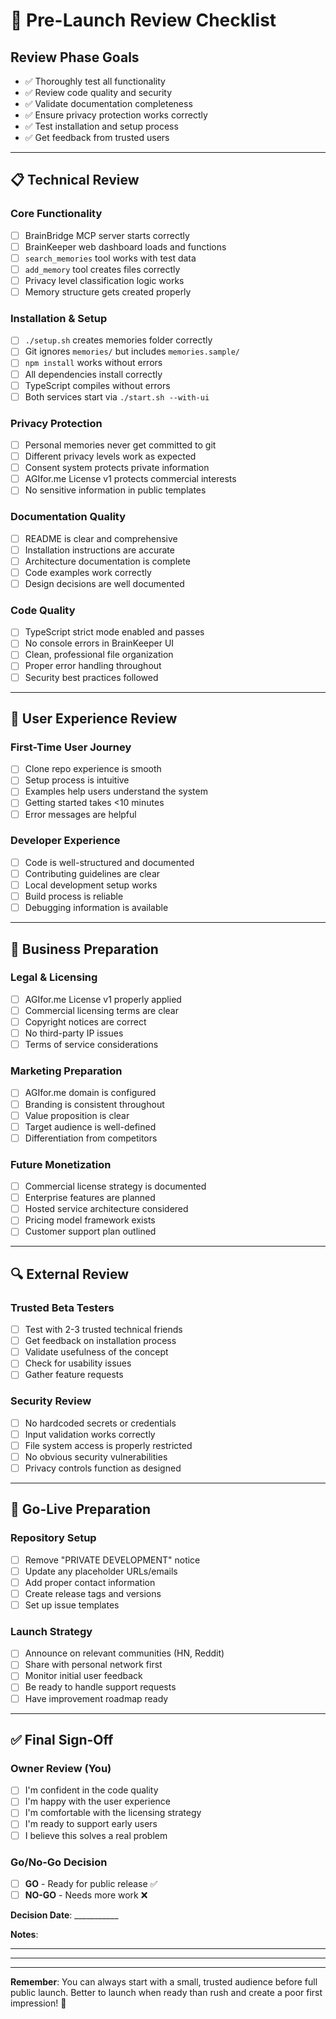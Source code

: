# 🚀 Pre-Launch Review Checklist

## **Review Phase Goals**
- ✅ Thoroughly test all functionality
- ✅ Review code quality and security
- ✅ Validate documentation completeness  
- ✅ Ensure privacy protection works correctly
- ✅ Test installation and setup process
- ✅ Get feedback from trusted users

---

## **📋 Technical Review**

### **Core Functionality**
- [ ] BrainBridge MCP server starts correctly
- [ ] BrainKeeper web dashboard loads and functions
- [ ] `search_memories` tool works with test data
- [ ] `add_memory` tool creates files correctly
- [ ] Privacy level classification logic works
- [ ] Memory structure gets created properly

### **Installation & Setup**
- [ ] `./setup.sh` creates memories folder correctly
- [ ] Git ignores `memories/` but includes `memories.sample/`
- [ ] `npm install` works without errors
- [ ] All dependencies install correctly
- [ ] TypeScript compiles without errors
- [ ] Both services start via `./start.sh --with-ui`

### **Privacy Protection**
- [ ] Personal memories never get committed to git
- [ ] Different privacy levels work as expected
- [ ] Consent system protects private information
- [ ] AGIfor.me License v1 protects commercial interests
- [ ] No sensitive information in public templates

### **Documentation Quality**
- [ ] README is clear and comprehensive
- [ ] Installation instructions are accurate
- [ ] Architecture documentation is complete
- [ ] Code examples work correctly
- [ ] Design decisions are well documented

### **Code Quality**
- [ ] TypeScript strict mode enabled and passes
- [ ] No console errors in BrainKeeper UI
- [ ] Clean, professional file organization
- [ ] Proper error handling throughout
- [ ] Security best practices followed

---

## **🎯 User Experience Review**

### **First-Time User Journey**
- [ ] Clone repo experience is smooth
- [ ] Setup process is intuitive
- [ ] Examples help users understand the system
- [ ] Getting started takes <10 minutes
- [ ] Error messages are helpful

### **Developer Experience**
- [ ] Code is well-structured and documented
- [ ] Contributing guidelines are clear
- [ ] Local development setup works
- [ ] Build process is reliable
- [ ] Debugging information is available

---

## **💼 Business Preparation**

### **Legal & Licensing**
- [ ] AGIfor.me License v1 properly applied
- [ ] Commercial licensing terms are clear
- [ ] Copyright notices are correct
- [ ] No third-party IP issues
- [ ] Terms of service considerations

### **Marketing Preparation**
- [ ] AGIfor.me domain is configured
- [ ] Branding is consistent throughout
- [ ] Value proposition is clear
- [ ] Target audience is well-defined
- [ ] Differentiation from competitors

### **Future Monetization**
- [ ] Commercial license strategy is documented
- [ ] Enterprise features are planned
- [ ] Hosted service architecture considered
- [ ] Pricing model framework exists
- [ ] Customer support plan outlined

---

## **🔍 External Review**

### **Trusted Beta Testers** 
- [ ] Test with 2-3 trusted technical friends
- [ ] Get feedback on installation process
- [ ] Validate usefulness of the concept
- [ ] Check for usability issues
- [ ] Gather feature requests

### **Security Review**
- [ ] No hardcoded secrets or credentials
- [ ] Input validation works correctly
- [ ] File system access is properly restricted
- [ ] No obvious security vulnerabilities
- [ ] Privacy controls function as designed

---

## **🎊 Go-Live Preparation**

### **Repository Setup**
- [ ] Remove "PRIVATE DEVELOPMENT" notice
- [ ] Update any placeholder URLs/emails
- [ ] Add proper contact information
- [ ] Create release tags and versions
- [ ] Set up issue templates

### **Launch Strategy**
- [ ] Announce on relevant communities (HN, Reddit)
- [ ] Share with personal network first
- [ ] Monitor initial user feedback
- [ ] Be ready to handle support requests
- [ ] Have improvement roadmap ready

---

## **✅ Final Sign-Off**

### **Owner Review** (You)
- [ ] I'm confident in the code quality
- [ ] I'm happy with the user experience  
- [ ] I'm comfortable with the licensing strategy
- [ ] I'm ready to support early users
- [ ] I believe this solves a real problem

### **Go/No-Go Decision**
- [ ] **GO** - Ready for public release ✅
- [ ] **NO-GO** - Needs more work ❌

**Decision Date**: ___________

**Notes**: 
_____________________________________________
_____________________________________________

---

**Remember**: You can always start with a small, trusted audience before full public launch. Better to launch when ready than rush and create a poor first impression! 🎯